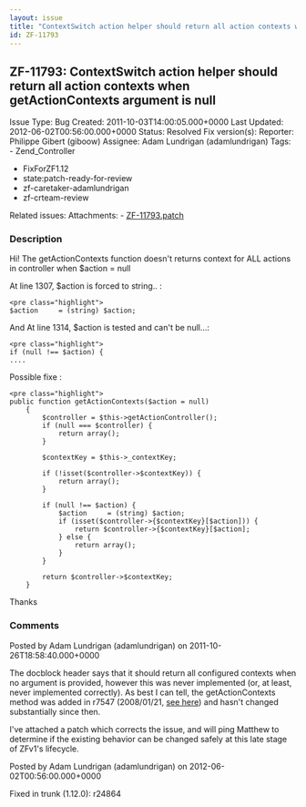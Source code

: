 ```yaml
---
layout: issue
title: "ContextSwitch action helper should return all action contexts when getActionContexts argument is null"
id: ZF-11793
---
```


ZF-11793: ContextSwitch action helper should return all action contexts when getActionContexts argument is null
---------------------------------------------------------------------------------------------------------------

 Issue Type: Bug Created: 2011-10-03T14:00:05.000+0000 Last Updated: 2012-06-02T00:56:00.000+0000 Status: Resolved Fix version(s): 
 Reporter:  Philippe Gibert (giboow)  Assignee:  Adam Lundrigan (adamlundrigan)  Tags: - Zend\_Controller
- FixForZF1.12
- state:patch-ready-for-review
- zf-caretaker-adamlundrigan
- zf-crteam-review
 
 Related issues: 
 Attachments: - [ZF-11793.patch](/issues/secure/attachment/14702/ZF-11793.patch)
 
### Description

Hi! The getActionContexts function doesn't returns context for ALL actions in controller when $action = null

At line 1307, $action is forced to string.. :

 
    <pre class="highlight">
    $action     = (string) $action;


And At line 1314, $action is tested and can't be null...:

 
    <pre class="highlight">
    if (null !== $action) {
    ....


Possible fixe :

 
    <pre class="highlight">
    public function getActionContexts($action = null)
        {
            $controller = $this->getActionController();
            if (null === $controller) {
                return array();
            }
            
            $contextKey = $this->_contextKey;
    
            if (!isset($controller->$contextKey)) {
                return array();
            }
    
            if (null !== $action) {
                $action     = (string) $action;
                if (isset($controller->{$contextKey}[$action])) {
                    return $controller->{$contextKey}[$action];
                } else {
                    return array();
                }
            }
    
            return $controller->$contextKey;
        }


Thanks

 

 

### Comments

Posted by Adam Lundrigan (adamlundrigan) on 2011-10-26T18:58:40.000+0000

The docblock header says that it should return all configured contexts when no argument is provided, however this was never implemented (or, at least, never implemented correctly). As best I can tell, the getActionContexts method was added in r7547 (2008/01/21, [see here](http://framework.zend.com/code/diff.php?repname=Zend+Framework&path=%2Ftrunk%2Flibrary%2FZend%2FController%2FAction%2FHelper%2FContextSwitch.php&rev=7547&peg=23772)) and hasn't changed substantially since then.

I've attached a patch which corrects the issue, and will ping Matthew to determine if the existing behavior can be changed safely at this late stage of ZFv1's lifecycle.

 

 

Posted by Adam Lundrigan (adamlundrigan) on 2012-06-02T00:56:00.000+0000

Fixed in trunk (1.12.0): r24864

 

 